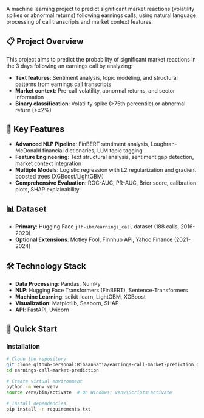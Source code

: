 A machine learning project to predict significant market reactions (volatility spikes or abnormal returns) following earnings calls, using natural language processing of call transcripts and market context features.

## 📋 Project Overview

This project aims to predict the probability of significant market reactions in the 3 days following an earnings call by analyzing:
- **Text features**: Sentiment analysis, topic modeling, and structural patterns from earnings call transcripts
- **Market context**: Pre-call volatility, abnormal returns, and sector information
- **Binary classification**: Volatility spike (>75th percentile) or abnormal return (>±2%)

## 🎯 Key Features

- **Advanced NLP Pipeline**: FinBERT sentiment analysis, Loughran-McDonald financial dictionaries, LLM topic tagging
- **Feature Engineering**: Text structural analysis, sentiment gap detection, market context integration
- **Multiple Models**: Logistic regression with L2 regularization and gradient boosted trees (XGBoost/LightGBM)
- **Comprehensive Evaluation**: ROC-AUC, PR-AUC, Brier score, calibration plots, SHAP explainability

## 📊 Dataset

- **Primary**: Hugging Face `jlh-ibm/earnings_call` dataset (188 calls, 2016-2020)
- **Optional Extensions**: Motley Fool, Finnhub API, Yahoo Finance (2021-2024)

## 🛠️ Technology Stack

- **Data Processing**: Pandas, NumPy
- **NLP**: Hugging Face Transformers (FinBERT), Sentence-Transformers
- **Machine Learning**: scikit-learn, LightGBM, XGBoost
- **Visualization**: Matplotlib, Seaborn, SHAP
- **API**: FastAPI, Uvicorn

## 🚀 Quick Start

### Installation

```bash
# Clone the repository
git clone github-personal:RihaanSatia/earnings-call-market-prediction.git
cd earnings-call-market-prediction

# Create virtual environment
python -m venv venv
source venv/bin/activate  # On Windows: venv\Scripts\activate

# Install dependencies
pip install -r requirements.txt
